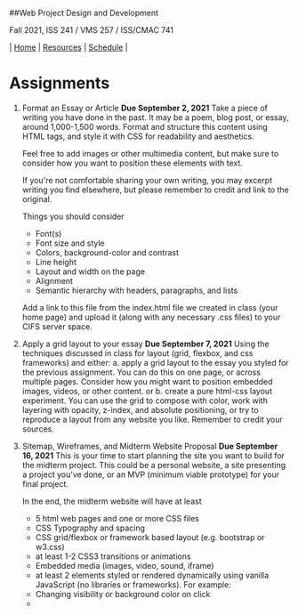 ##Web Project Design and Development

Fall 2021, ISS 241 / VMS 257 / ISS/CMAC 741

| [Home](./) | [Resources](./resources.md) | [Schedule](./schedule.md) |

# Assignments

1. Format an Essay or Article
   **Due September 2, 2021**
   Take a piece of writing you have done in the past. It may be a poem, blog post, or essay, around 1,000-1,500 words. Format and structure this content using HTML tags, and style it with CSS for readability and aesthetics.

   Feel free to add images or other multimedia content, but make sure to consider how you want to position these elements with text.

   If you're not comfortable sharing your own writing, you may excerpt writing you find elsewhere, but please remember to credit and link to the original.

   Things you should consider

   - Font(s)
   - Font size and style
   - Colors, background-color and contrast
   - Line height
   - Layout and width on the page
   - Alignment
   - Semantic hierarchy with headers, paragraphs, and lists

   Add a link to this file from the index.html file we created in class (your home page) and upload it (along with any necessary .css files) to your CIFS server space.

2. Apply a grid layout to your essay
   **Due September 7, 2021**
   Using the techniques discussed in class for layout (grid, flexbox, and css frameworks) and either:
   a. apply a grid layout to the essay you styled for the previous assignment. You can do this on one page, or across multiple pages. Consider how you might want to position embedded images, videos, or other content.
   or
   b. create a pure html-css layout experiment. You can use the grid to compose with color, work with layering with opacity, z-index, and absolute positioning, or try to reproduce a layout from any website you like. Remember to credit your sources.

3. Sitemap, Wireframes, and Midterm Website Proposal
   **Due September 16, 2021**
   This is your time to start planning the site you want to build for the midterm project. This could be a personal website, a site presenting a project you've done, or an MVP (minimum viable prototype) for your final project.

   In the end, the midterm website will have at least

   - 5 html web pages and one or more CSS files
   - CSS Typography and spacing
   - CSS grid/flexbox or framework based layout (e.g. bootstrap or w3.css)
   - at least 1-2 CSS3 transitions or animations
   - Embedded media (images, video, sound, iframe)
   - at least 2 elements styled or rendered dynamically using vanilla JavaScript (no libraries or frameworks). For example:
   - Changing visibility or background color on click
   -
